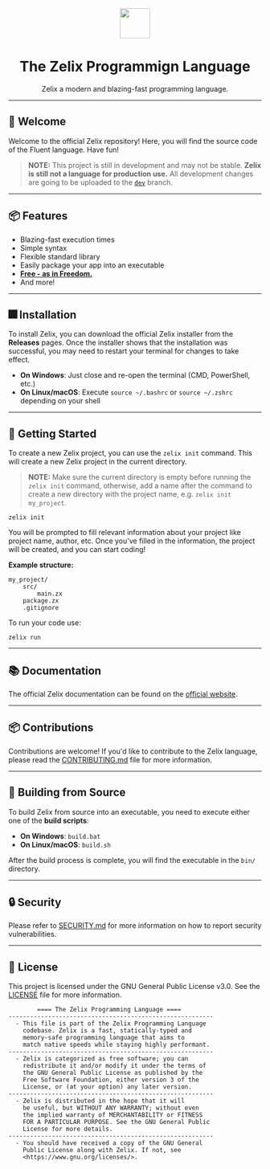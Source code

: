 <div align="center">
    <img src="https://assets.zelixlang.dev/logo.png?update=true" height="60" width="60">
    <h1>The Zelix Programmign Language</h1>
    Zelix a modern and blazing-fast programming language.
</div>

---

## 👋 Welcome

Welcome to the official Zelix repository! Here, you will find the source code of the Fluent language. Have fun!

> **NOTE:**
> This project is still in development and may not be stable.
> **Zelix is still not a language for production use.**
> All development changes are going to be uploaded
> to the [`dev`](https://github.com/zelix-lang/Zelix/tree/dev) branch.

---

## 📦 Features

- Blazing-fast execution times
- Simple syntax
- Flexible standard library
- Easily package your app into an executable
- **[Free - as in Freedom.](LICENSE)**
- And more!

---

## 🎆 Installation

To install Zelix, you can download the official Zelix installer from the **Releases** pages.
Once the installer shows that the installation was successful, you may need to restart your terminal for changes to take effect.

- **On Windows**: Just close and re-open the terminal (CMD, PowerShell, etc.)
- **On Linux/macOS**: Execute `source ~/.bashrc` or `source ~/.zshrc` depending on your shell

---

## 🚀 Getting Started

To create a new Zelix project, you can use the `zelix init` command. This will create a new Zelix project in the current directory.

> **NOTE:** Make sure the current directory is empty before running the `zelix init` command, otherwise, add a name after the command to create a new directory with the project name, e.g. `zelix init my_project`.

```shell
zelix init
```

You will be prompted to fill relevant information about your project like project name, author, etc.
Once you've filled in the information, the project will be created, and you can start coding!

**Example structure:**

```
my_project/
    src/
        main.zx
    package.zx
    .gitignore
```

To run your code use:

```
zelix run
```

---

## 📚 Documentation

The official Zelix documentation can be found on the [official website](https://docs.zelixlang.dev).

---

## 📦 Contributions

Contributions are welcome! If you'd like to contribute to the Zelix language, please read the [CONTRIBUTING.md](CONTRIBUTING.md) file for more information.

---

## 🎲 Building from Source

To build Zelix from source into an executable, you need to execute either one of the **build scripts**:

- **On Windows**: `build.bat`
- **On Linux/macOS**: `build.sh`

After the build process is complete, you will find the executable in the `bin/` directory.

---

## 🔒 Security

Please refer to [SECURITY.md](SECURITY.md) for more information on how to report security vulnerabilities.

---

## 📝 License

This project is licensed under the GNU General Public License v3.0. See the [LICENSE](LICENSE) file for more information.

```
        ==== The Zelix Programming Language ====
---------------------------------------------------------
  - This file is part of the Zelix Programming Language
    codebase. Zelix is a fast, statically-typed and
    memory-safe programming language that aims to
    match native speeds while staying highly performant.
---------------------------------------------------------
  - Zelix is categorized as free software; you can
    redistribute it and/or modify it under the terms of
    the GNU General Public License as published by the
    Free Software Foundation, either version 3 of the
    License, or (at your option) any later version.
---------------------------------------------------------
  - Zelix is distributed in the hope that it will
    be useful, but WITHOUT ANY WARRANTY; without even
    the implied warranty of MERCHANTABILITY or FITNESS
    FOR A PARTICULAR PURPOSE. See the GNU General Public
    License for more details.
---------------------------------------------------------
  - You should have received a copy of the GNU General
    Public License along with Zelix. If not, see
    <https://www.gnu.org/licenses/>.
```
